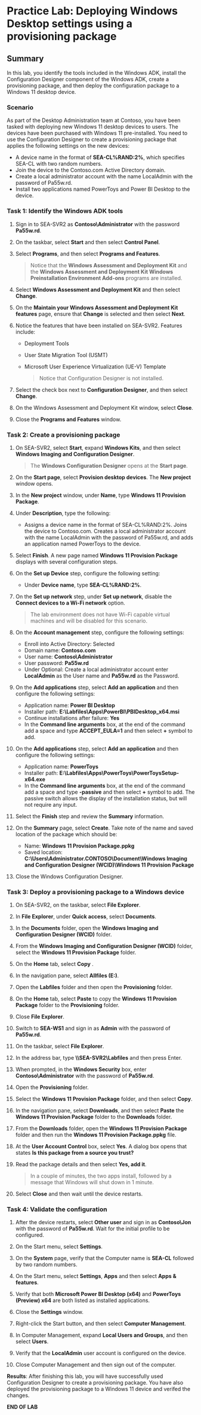 # Practice Lab: Deploying Windows Desktop settings using a provisioning package

## Summary

In this lab, you identify the tools included in the Windows ADK, install the Configuration Designer component of the Windows ADK, create a provisioning package, and then deploy the configuration package to a Windows 11 desktop device.

### Scenario

As part of the Desktop Administration team at Contoso, you have been tasked with deploying new Windows 11 desktop devices to users. The devices have been purchased with Windows 11 pre-installed. You need to use the Configuration Designer to create a provisioning package that applies the following settings on the new devices:

- A device name in the format of **SEA-CL%RAND:2%**, which specifies SEA-CL with two random numbers.
- Join the device to the Contoso.com Active Directory domain.
- Create a local administrator account with the name LocalAdmin with the password of Pa55w.rd.
- Install two applications named PowerToys and  Power BI Desktop to the device.

### Task 1: Identify the Windows ADK tools

1. Sign in to SEA-SVR2 as **Contoso\\Administrator** with the password **Pa55w.rd**.

2. On the taskbar, select **Start** and then select **Control Panel**.

3. Select **Programs**, and then select **Programs and Features**. 

    > Notice that the **Windows Assessment and Deployment Kit** and the **Windows Assessment and Deployment Kit Windows Preinstallation Environment Add-ons** programs are installed.

4. Select **Windows Assessment and Deployment Kit** and then select **Change**.

5. On the **Maintain your Windows Assessment and Deployment Kit features** page, ensure that **Change** is selected and then select **Next**.

6. Notice the features that have been installed on SEA-SVR2. Features include:
    - Deployment Tools

    - User State Migration Tool (USMT)

    - Microsoft User Experience Virtualization (UE-V) Template

      > Notice that Configuration Designer is not installed.

7. Select the check box next to **Configuration Designer**, and then select **Change**.

8. On the Windows Assessment and Deployment Kit window, select **Close**.

9. Close the **Programs and Features** window.

### Task 2: Create a provisioning package

1. On SEA-SVR2, select **Start**, expand **Windows Kits**, and then select **Windows Imaging and Configuration Designer**. 

   > The **Windows Configuration Designer** opens at the **Start page**.

2. On the **Start page**, select **Provision desktop devices**. The **New project** window opens.

3. In the **New project** window, under **Name**, type **Windows 11 Provision Package**.

4. Under **Description**, type the following:
   - Assigns a device name in the format of SEA-CL%RAND:2%. Joins the device to Contoso.com. Creates a local administrator account with the name LocalAdmin with the password of Pa55w.rd, and adds an application named PowerToys to the device.

5. Select **Finish**. A new page named **Windows 11 Provision Package** displays with several configuration steps.

6. On the **Set up Device** step, configure the following setting:
   - Under **Device name**, type **SEA-CL%RAND:2%**.

7. On the **Set up network** step, under **Set up network**, disable the **Connect devices to a Wi-Fi network** option. 

   > The lab environment does not have Wi-Fi capable virtual machines and will be disabled for this scenario.

8. On the **Account management** step, configure the following settings:
   - Enroll into Active Directory: Selected
   - Domain name: **Contoso.com**
   - User name: **Contoso\Administrator**
   - User password: **Pa55w.rd**
   - Under Optional: Create a local administrator account enter **LocalAdmin** as the User name and **Pa55w.rd** as the Password.

9. On the **Add applications** step, select **Add an application** and then configure the following settings:
   - Application name: **Power BI Desktop**
   - Installer path: **E:\\Labfiles\\Apps\\PowerBI\\PBIDesktop_x64.msi**
   - Continue installations after failure: **Yes**
   - In the **Command line arguments** box, at the end of the command add a space and type **ACCEPT_EULA=1** and then select **+** symbol to add.

10. On the **Add applications** step, select **Add an application** and then configure the following settings:
    - Application name: **PowerToys**
    - Installer path: **E:\\Labfiles\\Apps\\PowerToys\\PowerToysSetup-x64.exe**
    - In the **Command line arguments** box, at the end of the command add a space and type **-passive** and then select **+** symbol to add. The passive switch allows the display of the installation status, but will not require any input.

11. Select the **Finish** step and review the **Summary** information.

12. On the **Summary** page, select **Create**. Take note of the name and saved location of the package which should be:
    -  Name: **Windows 11 Provision Package.ppkg** 
    - Saved location: **C:\\Users\\Administrator.CONTOSO\\Document\\Windows Imaging and Configuration Designer (WCID)\\Windows 11 Provision Package**

13. Close the Windows Configuration Designer.

### Task 3: Deploy a provisioning package to a Windows device

1. On SEA-SVR2, on the taskbar, select **File Explorer**.

2. In **File Explorer**, under **Quick access**, select **Documents**.

3. In the **Documents** folder, open the **Windows Imaging and Configuration Designer (WCID)** folder.

4. From the **Windows Imaging and Configuration Designer (WCID)** folder, select the **Windows 11 Provision Package** folder.

5. On the **Home** tab, select **Copy** .

6. In the navigation pane, select **Allfiles (E:)**.

7. Open the **Labfiles** folder and then open the **Provisioning** folder.

8. On the **Home** tab, select **Paste** to copy the **Windows 11 Provision Package**  folder to the **Provisioning** folder.

9. Close **File Explorer**.

10. Switch to **SEA-WS1** and sign in as **Admin** with the password of **Pa55w.rd**.

11. On the taskbar, select **File Explorer**.

12. In the address bar, type **\\\\SEA-SVR2\\Labfiles** and then press Enter.

13. When prompted, in the **Windows Security** box, enter **Contoso\Administrator** with the password of **Pa55w.rd**.

14. Open the **Provisioning** folder.

15. Select the **Windows 11 Provision Package** folder, and then select **Copy**.

16. In the navigation pane, select **Downloads**, and then select **Paste** the **Windows 11 Provision Package** folder to the **Downloads** folder.

17. From the **Downloads** folder, open the **Windows 11 Provision Package** folder and then run the **Windows 11 Provision Package.ppkg** file.

18. At the **User Account Control** box, select **Yes**. A dialog box opens that states **Is this package from a source you trust?** 

19. Read the package details and then select **Yes, add it**.

    > In a couple of minutes, the two apps install, followed by a message that Windows will shut down in 1 minute. 

20. Select **Close** and then wait until the device restarts.

### Task 4: Validate the configuration

1. After the device restarts, select **Other user** and sign in as **Contoso\\Jon** with the password of **Pa55w.rd**. Wait for the initial profile to be configured.

2. On the Start menu, select **Settings**.

3. On the **System** page, verify that the Computer name is **SEA-CL** followed by two random numbers.

4. On the Start menu, select **Settings**, **Apps** and then select **Apps & features**.

5. Verify that both **Microsoft Power BI Desktop (x64)** and **PowerToys (Preview) x64** are both listed as installed applications.

6. Close the **Settings** window.

7. Right-click the Start button, and then select **Computer Management**.

8. In Computer Management, expand **Local Users and Groups**, and then select **Users**. 

9. Verify that the **LocalAdmin** user account is configured on the device.

10. Close Computer Management and then sign out of the computer.

**Results**: After finishing this lab, you will have successfully used Configuration Designer to create a provisioning package. You have also deployed the provisioning package to a Windows 11 device and verifed the changes.

**END OF LAB**
